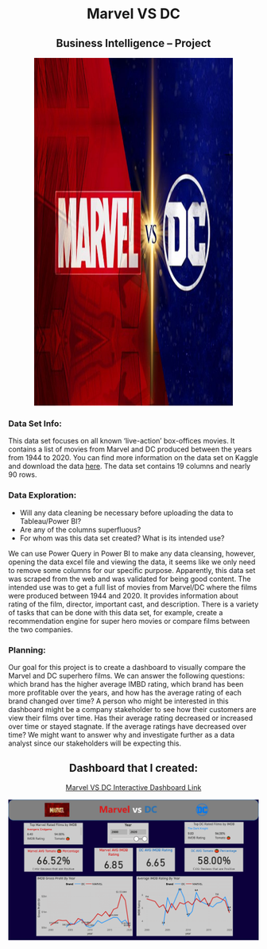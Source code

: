 <h1 align="center">Marvel VS DC</h1>
<h2 align="center">Business Intelligence – Project</h2>

<p align="center">
  <img src="SuperHeros - Dashboard Images/mdc.jpg" height = 700 width = 400>
</p>

<p>
  <h3>Data Set Info:</h3>
  <p>
    This data set focuses on all known ‘live-action’ box-offices movies. It contains a list of movies from Marvel and DC produced between the years from 
    1944 to 2020. You can find more information on the data set on Kaggle and download the data <a href="https://www.kaggle.com/datasets/jcraggy/marvel- 
    vs-dc-imdb-rotten-tomatoes?resource=download">here</a>. The data set contains 19 columns and nearly 90 rows. 
  </p>

  <h3>Data Exploration:</h3>
  <p>
    <ul>
      <li>Will any data cleaning be necessary before uploading the data to Tableau/Power BI?</li>
      <li>Are any of the columns superfluous?</li>
      <li>For whom was this data set created? What is its intended use?</li>
    </ul>
  </p>
  <p>
    We can use Power Query in Power BI to make any data cleansing, however, opening the data excel file and viewing the data, it seems like we only need 
    to remove some columns for our specific purpose. Apparently, this data set was scraped from the web and was validated for being good content. The 
    intended use was to get a full list of movies from Marvel/DC where the films were produced between 1944 and 2020. It provides information about 
    rating of the film, director, important cast, and description. There is a variety of tasks that can be done with this data set, for example, create 
    a recommendation engine for super hero movies or compare films between the two companies.  
  </p>

  <h3>Planning:</h3>
  <p>
    Our goal for this project is to create a dashboard to visually compare the Marvel and DC superhero films. We can answer the following questions: 
    which brand has the higher average IMBD rating, which brand has been more profitable over the years, and how has the average rating of each brand 
    changed over time? A person who might be interested in this dashboard might be a company stakeholder to see how their customers are view their films 
    over time. Has their average rating decreased or increased over time or stayed stagnate. If the average ratings have decreased over time? We might 
    want to answer why and investigate further as a data analyst since our stakeholders will be expecting this. 
  </p>
</p>

<P>
  <h2 align="center">Dashboard that I created:</h2>
  <P align="center">
    <a href="https://app.powerbi.com/view?r=eyJrIjoiMjQ2MGQ1YWUtYzJlNi00MTBhLWJkMjEtNmNiYzI2OGMzNjgyIiwidCI6ImQxNzU2NzliLWFjZDMtNDY0NC1iZTgyLWFmMDQxOTgyOTc3YSIsImMiOjZ9">
      Marvel VS DC Interactive Dashboard Link
    </a>
  </P>
  <img src="SuperHeros - Dashboard Images/SuperHeros - Dashboard-1.png">
</P>
